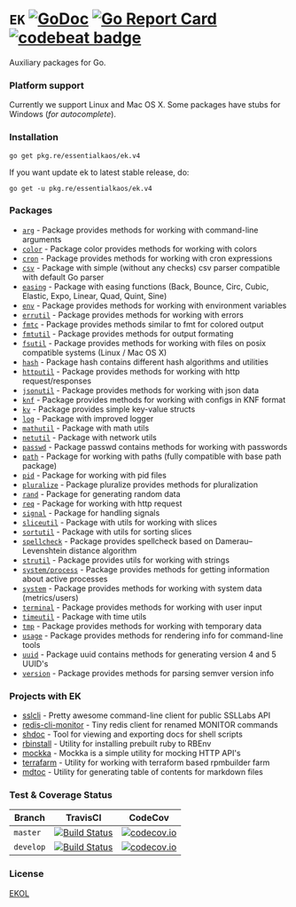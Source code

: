 # `EK` [![GoDoc](https://godoc.org/pkg.re/essentialkaos/ek.v4?status.svg)](https://godoc.org/pkg.re/essentialkaos/ek.v4) [![Go Report Card](https://goreportcard.com/badge/github.com/essentialkaos/ek)](https://goreportcard.com/report/github.com/essentialkaos/ek) [![codebeat badge](https://codebeat.co/badges/3649d737-e5b9-4465-9765-b9f4ebec60ec)](https://codebeat.co/projects/github-com-essentialkaos-ek)

Auxiliary packages for Go.

### Platform support

Currently we support Linux and Mac OS X. Some packages have stubs for Windows (_for autocomplete_).

### Installation

````
go get pkg.re/essentialkaos/ek.v4
````

If you want update ek to latest stable release, do:

````
go get -u pkg.re/essentialkaos/ek.v4
````

### Packages

* [`arg`](https://godoc.org/pkg.re/essentialkaos/ek.v4/arg) - Package provides methods for working with command-line arguments
* [`color`](https://godoc.org/pkg.re/essentialkaos/ek.v4/color) - Package color provides methods for working with colors
* [`cron`](https://godoc.org/pkg.re/essentialkaos/ek.v4/cron) - Package provides methods for working with cron expressions
* [`csv`](https://godoc.org/pkg.re/essentialkaos/ek.v4/csv) - Package with simple (without any checks) csv parser compatible with default Go parser
* [`easing`](https://godoc.org/pkg.re/essentialkaos/ek.v4/easing) - Package with easing functions (Back, Bounce, Circ, Cubic, Elastic, Expo, Linear, Quad, Quint, Sine)
* [`env`](https://godoc.org/pkg.re/essentialkaos/ek.v4/env) - Package provides methods for working with environment variables
* [`errutil`](https://godoc.org/pkg.re/essentialkaos/ek.v4/errutil) - Package provides methods for working with errors
* [`fmtc`](https://godoc.org/pkg.re/essentialkaos/ek.v4/fmtc) - Package provides methods similar to fmt for colored output
* [`fmtutil`](https://godoc.org/pkg.re/essentialkaos/ek.v4/fmtutil) - Package provides methods for output formating
* [`fsutil`](https://godoc.org/pkg.re/essentialkaos/ek.v4/fsutil) - Package provides methods for working with files on posix compatible systems (Linux / Mac OS X)
* [`hash`](https://godoc.org/pkg.re/essentialkaos/ek.v4/hash) - Package hash contains different hash algorithms and utilities
* [`httputil`](https://godoc.org/pkg.re/essentialkaos/ek.v4/httputil) - Package provides methods for working with http request/responses
* [`jsonutil`](https://godoc.org/pkg.re/essentialkaos/ek.v4/jsonutil) - Package provides methods for working with json data
* [`knf`](https://godoc.org/pkg.re/essentialkaos/ek.v4/knf) - Package provides methods for working with configs in KNF format
* [`kv`](https://godoc.org/pkg.re/essentialkaos/ek.v4/kv) - Package provides simple key-value structs
* [`log`](https://godoc.org/pkg.re/essentialkaos/ek.v4/log) - Package with improved logger
* [`mathutil`](https://godoc.org/pkg.re/essentialkaos/ek.v4/mathutil) - Package with math utils
* [`netutil`](https://godoc.org/pkg.re/essentialkaos/ek.v4/netutil) - Package with network utils
* [`passwd`](https://godoc.org/pkg.re/essentialkaos/ek.v4/passwd) - Package passwd contains methods for working with passwords
* [`path`](https://godoc.org/pkg.re/essentialkaos/ek.v4/path) - Package for working with paths (fully compatible with base path package)
* [`pid`](https://godoc.org/pkg.re/essentialkaos/ek.v4/pid) - Package for working with pid files
* [`pluralize`](https://godoc.org/pkg.re/essentialkaos/ek.v4/pluralize) - Package pluralize provides methods for pluralization
* [`rand`](https://godoc.org/pkg.re/essentialkaos/ek.v4/rand) - Package for generating random data
* [`req`](https://godoc.org/pkg.re/essentialkaos/ek.v4/req) - Package for working with http request
* [`signal`](https://godoc.org/pkg.re/essentialkaos/ek.v4/signal) - Package for handling signals
* [`sliceutil`](https://godoc.org/pkg.re/essentialkaos/ek.v4/sliceutil) - Package with utils for working with slices
* [`sortutil`](https://godoc.org/pkg.re/essentialkaos/ek.v4/sortutil) - Package with utils for sorting slices
* [`spellcheck`](https://godoc.org/pkg.re/essentialkaos/ek.v4/spellcheck) - Package provides spellcheck based on Damerau–Levenshtein distance algorithm
* [`strutil`](https://godoc.org/pkg.re/essentialkaos/ek.v4/strutil) - Package provides utils for working with strings
* [`system/process`](https://godoc.org/pkg.re/essentialkaos/ek.v4/system/process) - Package provides methods for getting information about active processes
* [`system`](https://godoc.org/pkg.re/essentialkaos/ek.v4/system) - Package provides methods for working with system data (metrics/users)
* [`terminal`](https://godoc.org/pkg.re/essentialkaos/ek.v4/terminal) - Package provides methods for working with user input
* [`timeutil`](https://godoc.org/pkg.re/essentialkaos/ek.v4/timeutil) - Package with time utils
* [`tmp`](https://godoc.org/pkg.re/essentialkaos/ek.v4/tmp) - Package provides methods for working with temporary data
* [`usage`](https://godoc.org/pkg.re/essentialkaos/ek.v4/usage) - Package provides methods for rendering info for command-line tools
* [`uuid`](https://godoc.org/pkg.re/essentialkaos/ek.v4/uuid) - Package uuid contains methods for generating version 4 and 5 UUID's
* [`version`](https://godoc.org/pkg.re/essentialkaos/ek.v4/version) - Package provides methods for parsing semver version info

### Projects with EK

* [sslcli](https://github.com/essentialkaos/sslcli) - Pretty awesome command-line client for public SSLLabs API
* [redis-cli-monitor](https://github.com/essentialkaos/redis-cli-monitor) - Tiny redis client for renamed MONITOR commands
* [shdoc](https://github.com/essentialkaos/shdoc) - Tool for viewing and exporting docs for shell scripts
* [rbinstall](https://github.com/essentialkaos/rbinstall) - Utility for installing prebuilt ruby to RBEnv
* [mockka](https://github.com/essentialkaos/mockka) - Mockka is a simple utility for mocking HTTP API's
* [terrafarm](https://github.com/essentialkaos/terrafarm) - Utility for working with terraform based rpmbuilder farm
* [mdtoc](https://github.com/essentialkaos/mdtoc) - Utility for generating table of contents for markdown files

### Test & Coverage Status

| Branch | TravisCI | CodeCov |
|--------|----------|---------|
| `master` | [![Build Status](https://travis-ci.org/essentialkaos/ek.svg?branch=master)](https://travis-ci.org/essentialkaos/ek) | [![codecov.io](https://codecov.io/github/essentialkaos/ek/coverage.svg?branch=master)](https://codecov.io/github/essentialkaos/ek?branch=master) |
| `develop` | [![Build Status](https://travis-ci.org/essentialkaos/ek.svg?branch=develop)](https://travis-ci.org/essentialkaos/ek) | [![codecov.io](https://codecov.io/github/essentialkaos/ek/coverage.svg?branch=develop)](https://codecov.io/github/essentialkaos/ek?branch=develop) |

### License

[EKOL](https://essentialkaos.com/ekol)
